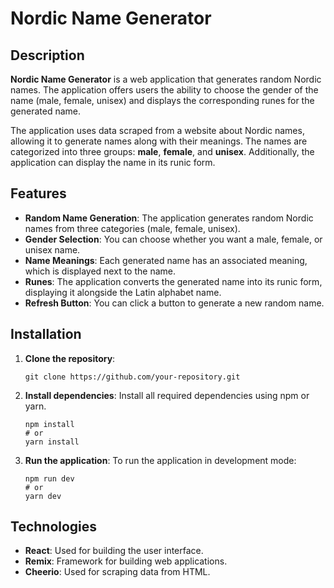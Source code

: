 
# Nordic Name Generator

## Description

**Nordic Name Generator** is a web application that generates random Nordic names. The application offers users the ability to choose the gender of the name (male, female, unisex) and displays the corresponding runes for the generated name.

The application uses data scraped from a website about Nordic names, allowing it to generate names along with their meanings. The names are categorized into three groups: **male**, **female**, and **unisex**. Additionally, the application can display the name in its runic form.

## Features

- **Random Name Generation**: The application generates random Nordic names from three categories (male, female, unisex).
- **Gender Selection**: You can choose whether you want a male, female, or unisex name.
- **Name Meanings**: Each generated name has an associated meaning, which is displayed next to the name.
- **Runes**: The application converts the generated name into its runic form, displaying it alongside the Latin alphabet name.
- **Refresh Button**: You can click a button to generate a new random name.

## Installation

1. **Clone the repository**:
   ```
   git clone https://github.com/your-repository.git
   ```

2. **Install dependencies**:
   Install all required dependencies using npm or yarn.
   ```
   npm install
   # or
   yarn install
   ```

3. **Run the application**:
   To run the application in development mode:
   ```
   npm run dev
   # or
   yarn dev
   ```

## Technologies

- **React**: Used for building the user interface.
- **Remix**: Framework for building web applications.
- **Cheerio**: Used for scraping data from HTML.
